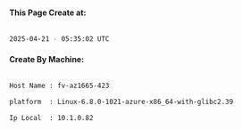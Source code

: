 
   
#### This Page Create at:

```bash

2025-04-21 - 05:35:02 UTC

```

#### Create By Machine:

```bash

Host Name : fv-az1665-423

platform  : Linux-6.8.0-1021-azure-x86_64-with-glibc2.39

Ip Local  : 10.1.0.82

```

